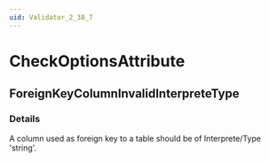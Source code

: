 ```yaml
---
uid: Validator_2_38_7
---
```


# CheckOptionsAttribute

## ForeignKeyColumnInvalidInterpreteType

<!-- Description, Properties, ... sections are auto-generated. -->
<!-- REPLACE ME AUTO-GENERATION -->

### Details

A column used as foreign key to a table should be of Interprete/Type 'string'.

<!-- Uncomment to add example code -->
<!--### Example code-->
